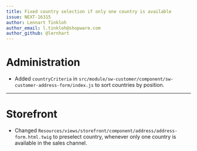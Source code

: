 ```yaml
---
title: Fixed country selection if only one country is available
issue: NEXT-16315
author: Lennart Tinkloh
author_email: l.tinkloh@shopware.com 
author_github: @lernhart
---
```

# Administration
*  Added `countryCriteria` in `src/module/sw-customer/component/sw-customer-address-form/index.js` to sort countries by position.
___
# Storefront
*  Changed `Resources/views/storefront/component/address/address-form.html.twig` to preselect country, whenever only one country is available in the sales channel.
